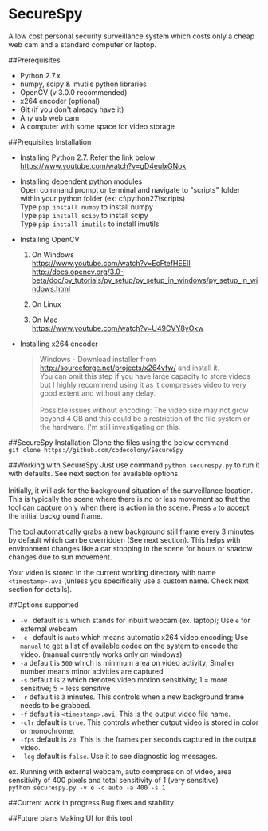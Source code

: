 # SecureSpy
A low cost personal security surveillance system which costs only a cheap web cam and a standard computer or laptop.

##Prerequisites
- Python 2.7.x
- numpy, scipy & imutils python libraries
- OpenCV (v 3.0.0 recommended)
- x264 encoder (optional)
- Git (if you don't already have it)
- Any usb web cam
- A computer with some space for video storage

##Prequisites Installation 
- Installing Python 2.7. Refer the link below <br>
  https://www.youtube.com/watch?v=gD4eulxGNok

- Installing dependent python modules <br>
  Open command prompt or terminal and navigate to "scripts" folder within your python folder (ex: c:\python27\scripts) <br>
  Type `pip install numpy` to install numpy <br>
  Type `pip install scipy` to install scipy <br>
  Type `pip install imutils` to install imutils <br>

- Installing OpenCV
  1. On Windows <br>
  https://www.youtube.com/watch?v=EcFtefHEEII <br>
  http://docs.opencv.org/3.0-beta/doc/py_tutorials/py_setup/py_setup_in_windows/py_setup_in_windows.html

  2. On Linux <br>
  
  3. On Mac <br>
  https://www.youtube.com/watch?v=U49CVY8yOxw

- Installing x264 encoder <br>
  > Windows - Download installer from http://sourceforge.net/projects/x264vfw/ and install it. <br>
You can omit this step if you have large capacity to store videos but I highly recommend using it as it compresses video to very good extent and without any delay.
<br><br>
Possible issues without encoding: The video size may not grow beyond 4 GB and this could be a restriction of the file system or the hardware. I'm still investigating on this.

##SecureSpy Installation
Clone the files using the below command <br>
`git clone https://github.com/codecolony/SecureSpy`

##Working with SecureSpy
Just use command `python securespy.py` to run it with defaults. See next section for available options. <br>
<br>
Initially, it will ask for the background situation of the surveillance location. This is typically the scene where there is no or less movement so that the tool can capture only when there is action in the scene. Press `a` to accept the initial background frame. <br>

The tool automatically grabs a new background still frame every 3 minutes by default which can be overridden (See next section). This helps with environment changes like a car stopping in the scene for hours or shadow changes due to sun movement.

Your video is stored in the current working directory with name `<timestamp>.avi` (unless you specifically use a custom name. Check next section for details).

##Options supported
- `-v ` default is `i` which stands for inbuilt webcam (ex. laptop); Use `e` for external webcam
- `-c ` default is `auto` which means automatic x264 video encoding; Use `manual` to get a list of available codec on the system to encode the video. (manual currently works only on windows)
- `-a` default is `500` which is minimum area on video activity; Smaller number means minor acivities are captured
- `-s` default is `2` which denotes video motion sensitivity; 1 = more sensitive; 5 = less sensitive
- `-r` default is `3` minutes. This controls when a new background frame needs to be grabbed.
- `-f` default is `<timestamp>.avi`. This is the output video file name.
- `-clr` default is `true`. This controls whether output video is stored in color or monochrome.
- `-fps` default is `20`. This is the frames per seconds captured in the output video.
- `-log` default is `false`. Use it to see diagnostic log messages.

ex. Running with external webcam, auto compression of video, area sensitivity of 400 pixels and total sensitivity of 1 (very sensitive) <br>
`python securespy.py -v e -c auto -a 400 -s 1`

##Current work in progress
Bug fixes and stability

##Future plans
Making UI for this tool
